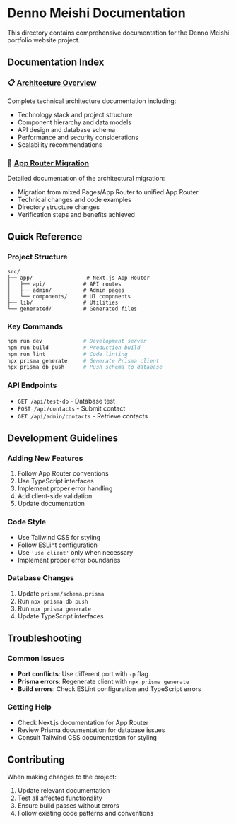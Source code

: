 # Denno Meishi Documentation

This directory contains comprehensive documentation for the Denno Meishi portfolio website project.

## Documentation Index

### 📋 [Architecture Overview](./architecture.md)
Complete technical architecture documentation including:
- Technology stack and project structure
- Component hierarchy and data models
- API design and database schema
- Performance and security considerations
- Scalability recommendations

### 🔄 [App Router Migration](./app-router-migration.md)
Detailed documentation of the architectural migration:
- Migration from mixed Pages/App Router to unified App Router
- Technical changes and code examples
- Directory structure changes
- Verification steps and benefits achieved

## Quick Reference

### Project Structure
```
src/
├── app/                 # Next.js App Router
│   ├── api/            # API routes
│   ├── admin/          # Admin pages
│   └── components/     # UI components
├── lib/                # Utilities
└── generated/          # Generated files
```

### Key Commands
```bash
npm run dev             # Development server
npm run build           # Production build
npm run lint            # Code linting
npx prisma generate     # Generate Prisma client
npx prisma db push      # Push schema to database
```

### API Endpoints
- `GET /api/test-db` - Database test
- `POST /api/contacts` - Submit contact
- `GET /api/admin/contacts` - Retrieve contacts

## Development Guidelines

### Adding New Features
1. Follow App Router conventions
2. Use TypeScript interfaces
3. Implement proper error handling
4. Add client-side validation
5. Update documentation

### Code Style
- Use Tailwind CSS for styling
- Follow ESLint configuration
- Use `'use client'` only when necessary
- Implement proper error boundaries

### Database Changes
1. Update `prisma/schema.prisma`
2. Run `npx prisma db push`
3. Run `npx prisma generate`
4. Update TypeScript interfaces

## Troubleshooting

### Common Issues
- **Port conflicts**: Use different port with `-p` flag
- **Prisma errors**: Regenerate client with `npx prisma generate`
- **Build errors**: Check ESLint configuration and TypeScript errors

### Getting Help
- Check Next.js documentation for App Router
- Review Prisma documentation for database issues
- Consult Tailwind CSS documentation for styling

## Contributing

When making changes to the project:
1. Update relevant documentation
2. Test all affected functionality
3. Ensure build passes without errors
4. Follow existing code patterns and conventions